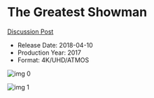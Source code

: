 # The Greatest Showman

[Discussion Post](https://www.avsforum.com/threads/bass-eq-for-filtered-movies.2995212/post-56618096)

* Release Date: 2018-04-10
* Production Year: 2017
* Format: 4K/UHD/ATMOS

![img 0](https://i.imgur.com/yAwfGyJ.jpg)

![img 1](https://i.imgur.com/p0naNwJ.png)

